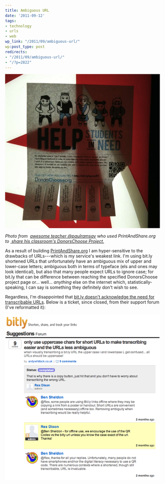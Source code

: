 ```yaml
---
title: Ambiguous URL
date: '2011-09-12'
tags:
- technology
- urls
- web
wp_link: "/2011/09/ambiguous-url/"
wp:post_type: post
redirects:
- "/2011/09/ambiguous-url/"
- "/?p=2822"
---
```


![](2011-09-12-Ambiguous-URL/donorschoose-on-coke-machine.jpg "donorschoose-on-coke-machine")

_Photo from  [awesome teacher @paulramsay](https://twitter.com/#!/paularamsay/status/111634486302740481/) who used PrintAndShare.org to [ share his classroom's DonorsChoose Project.](http://www.donorschoose.org/donors/proposal.html?id=617291)_

As a result of building [PrintAndShare.org](http://printandshare.org/) I am hyper-sensitive to the drawbacks of URLs---which is my service's weakest link. I'm using bit.ly shortened URLs that unfortunately have an ambiguous mix of upper and lower-case letters; ambiguous both in terms of typeface (els and ones may look identical), but also that many people expect URLs to ignore case; for bit.ly that can be difference between reaching the specified DonorsChoose project page or... well... _anything_ else on the internet which, statistically-speaking, I can say is something they definitely don't wish to see.

Regardless, I'm disappointed that [bit.ly doesn't acknowledge the need for transcribable URLs](http://feedback.bit.ly/forums/5239-suggestions/suggestions/349037-only-use-uppercase-chars-for-short-urls-to-make-tr?tracking_code=69d77a7a35cbe5096ca77ca500b0a67a). Below is a ticket, since closed, from their support forum (I've reformatted it):

[ ![](2011-09-12-Ambiguous-URL/bitly-short-URLS.png "bitly short URLS") ](2011-09-12-Ambiguous-URL/bitly-short-URLS.png)

